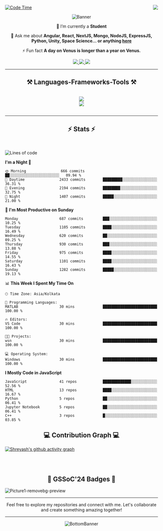 <div>
 
<img align="right" src="https://visitor-badge.laobi.icu/badge?page_id=shreyash3087.shreyash3087" />

 [![Code Time](https://wakatime.com/badge/user/cd5f70df-e644-46f4-a03b-e1ce78615131.svg)](https://wakatime.com/@cd5f70df-e644-46f4-a03b-e1ce78615131)
 
</div>


<div align="center">
 
![Banner](https://github.com/user-attachments/assets/fe33d289-b057-4d85-ad76-3103802aa9e1)

</div>


<div align="center">
 
 🔭 I’m currently a **Student** 

💬 Ask me about **Angular, React, NextJS, Mongo, NodeJS, ExpressJS, Python, Unity, Space Science... or anything [here](https://github.com/shreyash3087/shreyash3087/issues)**

⚡ Fun fact **A day on Venus is longer than a year on Venus.**

</div>
 
<div align="center"> 
  <a href="mailto:shreyash3087@gmail.com">
    <img src="https://img.shields.io/badge/Gmail-333333?style=for-the-badge&logo=gmail&logoColor=red" />
  </a>
  <a href="https://www.linkedin.com/in/shreyash-srivastava-1a1161280" target="_blank">
    <img src="https://img.shields.io/badge/LinkedIn-0077B5?style=for-the-badge&logo=linkedin&logoColor=white" target="_blank" />
  </a>
  <a href="https://github.com/shreyash3087" target="_blank">
     <img src="https://img.shields.io/badge/Github-FF5722?style=for-the-badge&logo=github&logoColor=white" target="_blank" />
  </a>
</div>
<hr/>
 
<h2 align="center">⚒️ Languages-Frameworks-Tools ⚒️</h2>
<br/>
<div align="center">
    <img src="https://skillicons.dev/icons?i=react,bootstrap,html,css,vscode,github,figma,cpp,vercel,netlify" /><br>
    <img src="https://skillicons.dev/icons?i=tailwind,git,nodejs,python,javascript,typescript,express,firebase,mongodb,nextjs,unity,azure,blender" /><br>
</div>

<br/>
<hr/>

<h2 align="center">⚡ Stats ⚡</h2>

<br>
<div>
 
 
<!--START_SECTION:waka-->
![Lines of code](https://img.shields.io/badge/From%20Hello%20World%20I%27ve%20Written-5.0%20million%20lines%20of%20code-blue)

**I'm a Night 🦉** 

```text
🌞 Morning                666 commits         ██░░░░░░░░░░░░░░░░░░░░░░░   09.94 % 
🌆 Daytime                2433 commits        █████████░░░░░░░░░░░░░░░░   36.31 % 
🌃 Evening                2194 commits        ████████░░░░░░░░░░░░░░░░░   32.75 % 
🌙 Night                  1407 commits        █████░░░░░░░░░░░░░░░░░░░░   21.00 % 
```
📅 **I'm Most Productive on Sunday** 

```text
Monday                   687 commits         ███░░░░░░░░░░░░░░░░░░░░░░   10.25 % 
Tuesday                  1105 commits        ████░░░░░░░░░░░░░░░░░░░░░   16.49 % 
Wednesday                620 commits         ██░░░░░░░░░░░░░░░░░░░░░░░   09.25 % 
Thursday                 930 commits         ███░░░░░░░░░░░░░░░░░░░░░░   13.88 % 
Friday                   975 commits         ████░░░░░░░░░░░░░░░░░░░░░   14.55 % 
Saturday                 1101 commits        ████░░░░░░░░░░░░░░░░░░░░░   16.43 % 
Sunday                   1282 commits        █████░░░░░░░░░░░░░░░░░░░░   19.13 % 
```


📊 **This Week I Spent My Time On** 

```text
🕑︎ Time Zone: Asia/Kolkata

💬 Programming Languages: 
MATLAB                   30 mins             █████████████████████████   100.00 % 

🔥 Editors: 
VS Code                  30 mins             █████████████████████████   100.00 % 

🐱‍💻 Projects: 
wsn                      30 mins             █████████████████████████   100.00 % 

💻 Operating System: 
Windows                  30 mins             █████████████████████████   100.00 % 
```

**I Mostly Code in JavaScript** 

```text
JavaScript               41 repos            █████████████░░░░░░░░░░░░   52.56 % 
HTML                     13 repos            ████░░░░░░░░░░░░░░░░░░░░░   16.67 % 
Python                   5 repos             ██░░░░░░░░░░░░░░░░░░░░░░░   06.41 % 
Jupyter Notebook         5 repos             ██░░░░░░░░░░░░░░░░░░░░░░░   06.41 % 
C++                      3 repos             █░░░░░░░░░░░░░░░░░░░░░░░░   03.85 % 
```




<!--END_SECTION:waka-->

</div>

<div>
  <div align="center" ><h2 align="center">💻 Contribution Graph 💻</h2></div>
 
  [![Shreyash's github activity graph](https://github-readme-activity-graph.vercel.app/graph?username=shreyash3087&hide_border=true&theme=github)](https://github.com/ashutosh00710/github-readme-activity-graph)
 
</div>

<br/><br/>

<h2 align="center">🔰 GSSoC'24 Badges 🔰</h2>

![Picture1-removebg-preview](https://github.com/user-attachments/assets/4ece96a5-043a-44df-b51b-40738d3603ff)

<div align="center"> 
  <hr/>
  Feel free to explore my repositories and connect with me. Let's collaborate and create something amazing together!
  <hr/>
</div>

<div align="center">
 
![BottomBanner](https://github.com/user-attachments/assets/7afe064f-9b9f-401d-bec1-35c8625bb3dc)

</div>

